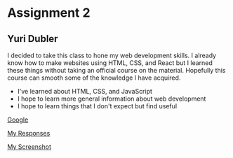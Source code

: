 # Assignment 2

## Yuri Dubler

I decided to take this class to hone my web development skills. I already know how to make websites using HTML, CSS, and React but I learned these things without taking an official course on the material. Hopefully this course can smooth some of the knowledge I have acquired.

- I've learned about HTML, CSS, and JavaScript
- I hope to learn more general information about web development
- I hope to learn things that I don't expect but find useful

[Google](http://google.com)

[My Responses](./responses.txt)

[My Screenshot](./images/screenshot.png)
